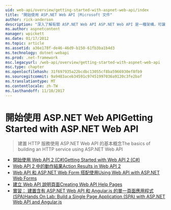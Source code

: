 ```yaml
---
uid: web-api/overview/getting-started-with-aspnet-web-api/index
title: "開始使用 ASP.NET Web API |Microsoft 文件"
author: rick-anderson
description: "深入了解有關 ASP.NET Web API ASP.NET Web API 是一種架構，可讓您更輕鬆地建立連線的用戶端，包括瀏覽器較大範圍的 HTTP 服務..."
ms.author: aspnetcontent
manager: wpickett
ms.date: 01/17/2012
ms.topic: article
ms.assetid: a36e178f-de46-46d9-b150-61fb3ba1b4d3
ms.technology: dotnet-webapi
ms.prod: .net-framework
msc.legacyurl: /web-api/overview/getting-started-with-aspnet-web-api
msc.type: chapter
ms.openlocfilehash: 31f697935a22bcdbc13055cf8ba5966930ef8fb9
ms.sourcegitcommit: 9a9483aceb34591c97451997036a9120c3fe2baf
ms.translationtype: MT
ms.contentlocale: zh-TW
ms.lasthandoff: 11/10/2017
---
```

<a name="getting-started-with-aspnet-web-api"></a><span data-ttu-id="691c3-103">開始使用 ASP.NET Web API</span><span class="sxs-lookup"><span data-stu-id="691c3-103">Getting Started with ASP.NET Web API</span></span>
====================
> <span data-ttu-id="691c3-104">建置 HTTP 服務使用 ASP.NET Web API 的基本概念</span><span class="sxs-lookup"><span data-stu-id="691c3-104">The basics of building an HTTP service using ASP.NET Web API</span></span>


- [<span data-ttu-id="691c3-105">開始使用 Web API 2 (C#)</span><span class="sxs-lookup"><span data-stu-id="691c3-105">Getting Started with Web API 2 (C#)</span></span>](tutorial-your-first-web-api.md)
- [<span data-ttu-id="691c3-106">Web API 2 中的動作結果</span><span class="sxs-lookup"><span data-stu-id="691c3-106">Action Results in Web API 2</span></span>](action-results.md)
- [<span data-ttu-id="691c3-107">Web API 和 ASP.NET Web Form 搭配使用</span><span class="sxs-lookup"><span data-stu-id="691c3-107">Using Web API with ASP.NET Web Forms</span></span>](using-web-api-with-aspnet-web-forms.md)
- [<span data-ttu-id="691c3-108">建立 Web API 說明頁面</span><span class="sxs-lookup"><span data-stu-id="691c3-108">Creating Web API Help Pages</span></span>](creating-api-help-pages.md)
- [<span data-ttu-id="691c3-109">實習： 建置含有 ASP.NET Web API 和 Angular.js 的單一頁面應用程式 (SPA)</span><span class="sxs-lookup"><span data-stu-id="691c3-109">Hands On Lab: Build a Single Page Application (SPA) with ASP.NET Web API and Angular.js</span></span>](build-a-single-page-application-spa-with-aspnet-web-api-and-angularjs.md)
